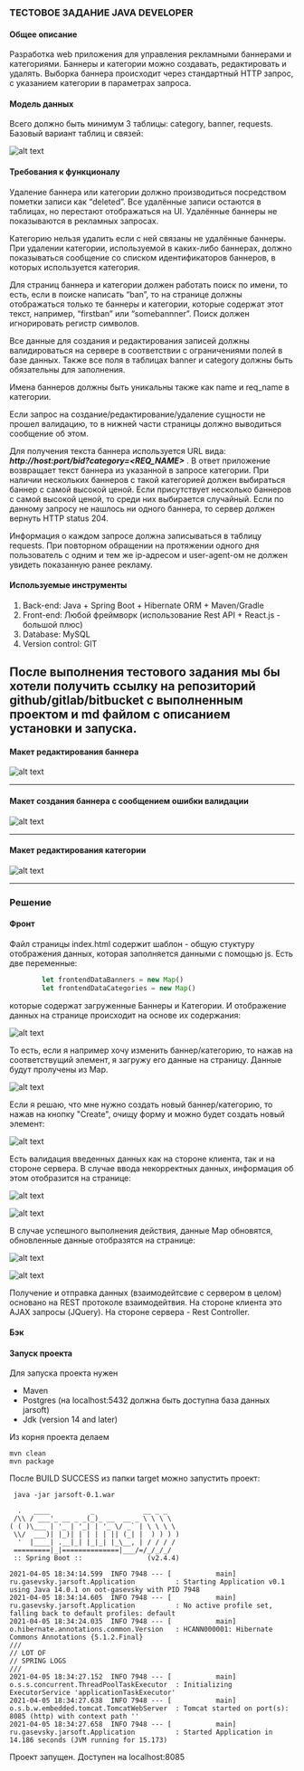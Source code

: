 ### ТЕСТОВОЕ ЗАДАНИЕ JAVA DEVELOPER

#### Общее описание

Разработка web приложения для управления рекламными баннерами и категориями. Баннеры и категории можно
создавать, редактировать и удалять. Выборка баннера происходит через стандартный HTTP запрос, с указанием категории в
параметрах запроса.

#### Модель данных

Всего должно быть минимум 3 таблицы: category, banner, requests. Базовый вариант таблиц и связей:

![alt text](img/uml.jpg)

#### Требования к функционалу 

Удаление баннера или категории должно производиться посредством пометки записи как “deleted”.
Все удалённые записи остаются в таблицах, но перестают отображаться на UI.
Удалённые баннеры не показываются в рекламных запросах. 

Категорию нельзя удалить если с ней связаны не удалённые баннеры.
При удалении категории, используемой в каких-либо баннерах, должно показываться сообщение со списком
идентификаторов баннеров, в которых используется категория. 

Для страниц баннера и категории должен работать поиск по имени, то есть, если в поиске написать “ban”,
то на странице должны отображаться только те баннеры и категории, которые содержат этот текст, например,
“firstban” или “somebannner”. Поиск должен игнорировать регистр символов. 

Все данные для создания и редактирования записей должны валидироваться на сервере в соответствии с ограничениями полей
в базе данных. Также все поля в таблицах banner и category должны быть обязательны для заполнения.
 
Имена баннеров должны быть уникальны также как name и req_name в категории.

Если запрос на создание/редактирование/удаление сущности не прошел валидацию, то в нижней части страницы должно выводиться
сообщение об этом. 

Для получения текста баннера используется URL вида: ***http://host:port/bid?category=<REQ_NAME>*** .
В ответ приложение возвращает текст баннера из указанной в запросе категории.
При наличии нескольких баннеров с такой категорией должен выбираться баннер с самой высокой ценой.
Если присутствует несколько баннеров с самой высокой ценой, то среди них выбирается случайный.
Если по данному запросу не нашлось ни одного баннера, то сервер должен вернуть HTTP status 204.

Информация о каждом запросе должна записываться в таблицу requests. 
При повторном обращении на протяжении одного дня пользователь с одним и тем же ip-адресом и user-agent-ом не
должен увидеть показанную ранее рекламу. 

#### Используемые инструменты
1. Back-end: Java + Spring Boot + Hibernate ORM + Maven/Gradle
2. Front-end: Любой фреймворк (использование Rest API + React.js - большой плюс)
3. Database: MySQL
4. Version control: GIT

После выполнения тестового задания мы бы хотели получить ссылку на репозиторий github/gitlab/bitbucket с
выполненным проектом и md файлом с описанием установки и запуска.
---

#### Макет редактирования баннера

![alt text](img/createBanner.jpg)

----

#### Макет создания баннера с сообщением ошибки валидации

![alt text](img/createBannerNotValid.jpg)

----

#### Макет редактирования категории

![alt text](img/editCategory.jpg)

----

### Решение

#### Фронт

Файл страницы index.html содержит шаблон - общую стуктуру отображения данных, которая заполняется данными с помощью js.
Есть две переменные:
```javascript
        let frontendDataBanners = new Map()
        let frontendDataCategories = new Map()
```
которые содержат загруженные Баннеры и Категории. И отображение данных на странице происходит на основе их содержания:

![alt text](img/createBannerMy.jpg)

То есть, если я например хочу изменить баннер/категорию, то нажав на соответствущий элемент, я загружу его данные на страницу.
Данные будут пролучены из Map.

![alt text](img/editCategoryMy.jpg)

Если я решаю, что мне нужно создать новый баннер/категорию, то нажав на кнопку "Create", очищу форму и можно будет создать новый элемент:

![alt text](img/createCategoryMy.jpg)

Есть валидация введенных данных как на стороне клиента, так и на стороне сервера. В случае ввода некорректных данных, информация об этом отобразится на странице:

![alt text](img/createCategoryServerErrorMy.jpg)

![alt text](img/createCategoryClientErrorMy.jpg)

В случае успешного выполнения действия, данные Map обновятся, обновленные данные отобразятся на странице:

![alt text](img/createBanner1My.jpg)

![alt text](img/createBanner2My.jpg)

Получение и отправка данных (взаимодейтсвие с сервером в целом) основано на REST протоколе взаимодейтвия.
На стороне клиента это AJAX запросы (JQuery). На стороне сервера - Rest Controller. 

#### Бэк

#### Запуск проекта

Для запуска проекта нужен 
* Maven
* Postgres (на localhost:5432 должна быть доступна база данных jarsoft)
* Jdk (version 14 and later)

Из корня проекта делаем
```
mvn clean
mvn package
```
После BUILD SUCCESS из папки target можно запустить проект:
```
 java -jar jarsoft-0.1.war

  .   ____          _            __ _ _
 /\\ / ___'_ __ _ _(_)_ __  __ _ \ \ \ \
( ( )\___ | '_ | '_| | '_ \/ _` | \ \ \ \
 \\/  ___)| |_)| | | | | || (_| |  ) ) ) )
  '  |____| .__|_| |_|_| |_\__, | / / / /
 =========|_|==============|___/=/_/_/_/
 :: Spring Boot ::                (v2.4.4)

2021-04-05 18:34:14.599  INFO 7948 --- [           main] ru.gasevsky.jarsoft.Application          : Starting Application v0.1 using Java 14.0.1 on oot-gasevsky with PID 7948 
2021-04-05 18:34:14.605  INFO 7948 --- [           main] ru.gasevsky.jarsoft.Application          : No active profile set, falling back to default profiles: default
2021-04-05 18:34:24.035  INFO 7948 --- [           main] o.hibernate.annotations.common.Version   : HCANN000001: Hibernate Commons Annotations {5.1.2.Final}
///
// LOT OF
// SPRING LOGS
///
2021-04-05 18:34:27.152  INFO 7948 --- [           main] o.s.s.concurrent.ThreadPoolTaskExecutor  : Initializing ExecutorService 'applicationTaskExecutor'
2021-04-05 18:34:27.638  INFO 7948 --- [           main] o.s.b.w.embedded.tomcat.TomcatWebServer  : Tomcat started on port(s): 8085 (http) with context path ''
2021-04-05 18:34:27.658  INFO 7948 --- [           main] ru.gasevsky.jarsoft.Application          : Started Application in 14.186 seconds (JVM running for 15.173)
```

Проект запущен. Доступен на localhost:8085